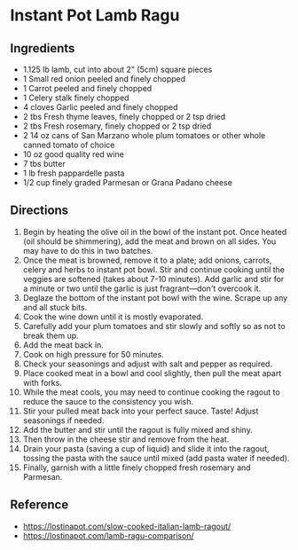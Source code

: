 # Instant Pot Lamb Ragu

## Ingredients
* 1.125 lb lamb, cut into about 2" (5cm) square pieces
* 1 Small red onion peeled and finely chopped 
* 1 Carrot peeled and finely chopped 
* 1 Celery stalk finely chopped 
* 4 cloves Garlic peeled and finely chopped
* 2 tbs Fresh thyme leaves, finely chopped or 2 tsp dried
* 2 tbs Fresh rosemary, finely chopped or 2 tsp dried
* 2 14 oz cans of San Marzano whole plum tomatoes or other whole canned tomato of choice
* 10 oz good quality red wine
* 7 tbs butter
* 1 lb fresh pappardelle pasta
* 1/2 cup finely graded Parmesan or Grana Padano cheese

## Directions
1. Begin by heating the olive oil in the bowl of the instant pot. Once heated (oil should be shimmering), add the meat and brown on all sides. You may have to do this in two batches.
2. Once the meat is browned, remove it to a plate; add onions, carrots, celery and herbs to instant pot bowl. Stir and continue cooking until the veggies are softened (takes about 7-10 minutes). Add garlic and stir for a minute or two until the garlic is just fragrant—don't overcook it.
3. Deglaze the bottom of the instant pot bowl with the wine. Scrape up any and all stuck bits.
4. Cook the wine down until it is mostly evaporated.
5. Carefully add your plum tomatoes and stir slowly and softly so as not to break them up.
6. Add the meat back in.
7. Cook on high pressure for 50 minutes.
8. Check your seasonings and adjust with salt and pepper as required.
9. Place cooked meat in a bowl and cool slightly, then pull the meat apart with forks.
10. While the meat cools, you may need to continue cooking the ragout to reduce the sauce to the consistency you wish.
11. Stir your pulled meat back into your perfect sauce. Taste! Adjust seasonings if needed.
12. Add the butter and stir until the ragout is fully mixed and shiny.
13. Then throw in the cheese stir and remove from the heat.
14. Drain your pasta (saving a cup of liquid) and slide it into the ragout, tossing the pasta with the sauce until mixed (add pasta water if needed).
15. Finally, garnish with a little finely chopped fresh rosemary and Parmesan.

## Reference
* https://lostinapot.com/slow-cooked-italian-lamb-ragout/
* https://lostinapot.com/lamb-ragu-comparison/
